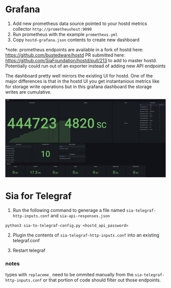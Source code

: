 # Grafana

1. Add new prometheus data source pointed to your hostd metrics collector `http://prometheushost:9090`
2. Run prometheus with the example `prometheus.yml`
3. Copy `hostd-grafana.json` contents to create new dashboard

*note: prometheus endpoints are available in a fork of hostd here: https://github.com/bustedware/hostd
PR submitted here: https://github.com/SiaFoundation/hostd/pull/213 to add to master hostd. Potentially
could run out of an exporter instead of adding new API endpoints

The dashboard pretty well mirrors the existing UI for hostd. One of the major differences is that in the hostd UI you get instantanious metrics like for storage write operations but in this grafana dashboard the storage writes are cumulative.

![alt text](dashboard.png)

# Sia for Telegraf

1. Run the following command to generage a file named `sia-telegraf-http-inputs.conf` and `sia-api-responses.json`

```
python3 sia-to-telegraf-config.py <hostd_api_password>
```

2. Plugin the contents of `sia-telegraf-http-inputs.conf` into an existing telegraf.conf

3. Restart telegraf

### notes

types with `replaceme_` need to be ommited manually from the `sia-telegraf-http-inputs.conf` or that portion of code should filter out those endpoints.
